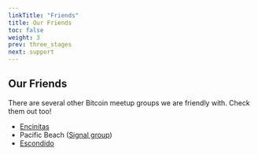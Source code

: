 ```yaml
---
linkTitle: "Friends"
title: Our Friends
toc: false
weight: 3
prev: three_stages
next: support
---
```


## Our Friends

There are several other Bitcoin meetup groups we are friendly with. Check them out too!
* [Encinitas](https://lu.ma/calendar/cal-3zDGZ6vPHuIqgAO)
* Pacific Beach ([Signal group](https://signal.group/#CjQKIJ-FUG7-EWFyFYGLTYAOQlPy3G5y8BPPprtdCP_FPGmyEhDNDsODsn2Hc50lCkHqduQy))
* [Escondido](https://lu.ma/calendar/cal-7fsYTR7N4Yfc6Ed)
